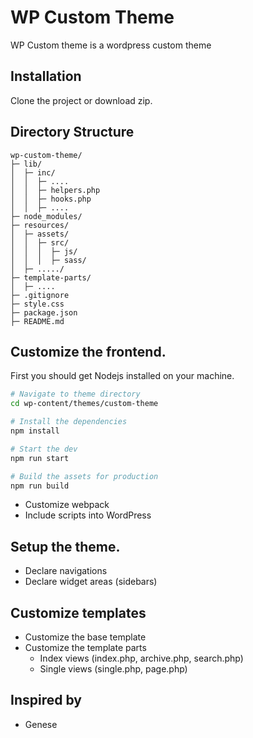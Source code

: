 # WP Custom Theme

WP Custom theme is a wordpress custom theme

## Installation

Clone the project or download zip.



## Directory Structure
```
wp-custom-theme/
├─ lib/
│  ├─ inc/
│  │  ├─ ....
│  │  ├─ helpers.php
│  │  ├─ hooks.php
│  │  ├─ ....
├─ node_modules/
├─ resources/
│  ├─ assets/
│  │  ├─ src/
│  │  │  ├─ js/
│  │  │  ├─ sass/
│  ├─ ...../
├─ template-parts/
│  ├─ ....
├─ .gitignore
├─ style.css
├─ package.json
├─ README.md

```


## Customize the frontend.
First you should get Nodejs installed on your machine.

```bash
# Navigate to theme directory
cd wp-content/themes/custom-theme

# Install the dependencies
npm install

# Start the dev 
npm run start

# Build the assets for production
npm run build

```
  - Customize webpack
  - Include scripts into WordPress
 
## Setup the theme.
  - Declare navigations
  - Declare widget areas (sidebars)
 
## Customize templates
  - Customize the base template
  - Customize the template parts
    - Index views (index.php, archive.php, search.php)
    - Single views (single.php, page.php)

## Inspired by

* Genese